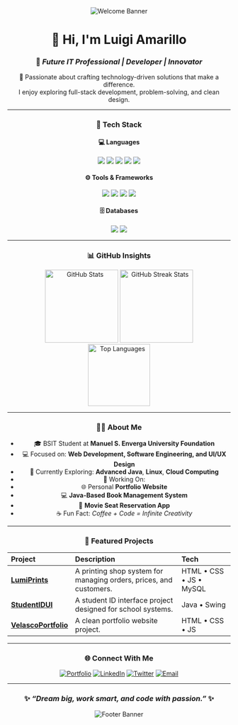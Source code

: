 <!-- ========================================= -->
<!-- ✨ Luigi Amarillo | Advanced GitHub README -->
<!-- ========================================= -->

<div align="center">

<img src="https://img.shields.io/badge/Welcome%20to%20Luigi%20Amarillo's%20Repo-%F0%9F%91%8B-%237952B3?style=for-the-badge&logo=github" alt="Welcome Banner"/>

# 👋 Hi, I'm **Luigi Amarillo**  
### 🚀 *Future IT Professional | Developer | Innovator*

🌟 Passionate about crafting technology-driven solutions that make a difference.  
I enjoy exploring full-stack development, problem-solving, and clean design.

---

### 🧠 **Tech Stack**

#### 💻 Languages
<div>
  <img src="https://img.shields.io/badge/HTML5-%23E34F26.svg?style=for-the-badge&logo=html5&logoColor=white"/>
  <img src="https://img.shields.io/badge/CSS3-%231572B6.svg?style=for-the-badge&logo=css3&logoColor=white"/>
  <img src="https://img.shields.io/badge/JavaScript-%23F7DF1E.svg?style=for-the-badge&logo=javascript&logoColor=black"/>
  <img src="https://img.shields.io/badge/Python-%233776AB.svg?style=for-the-badge&logo=python&logoColor=white"/>
  <img src="https://img.shields.io/badge/Java-%23007396.svg?style=for-the-badge&logo=openjdk&logoColor=white"/>
</div>

#### ⚙️ Tools & Frameworks
<div>
  <img src="https://img.shields.io/badge/React-%2361DAFB.svg?style=for-the-badge&logo=react&logoColor=black"/>
  <img src="https://img.shields.io/badge/Node.js-%23339933.svg?style=for-the-badge&logo=node.js&logoColor=white"/>
  <img src="https://img.shields.io/badge/Git-%23F05033.svg?style=for-the-badge&logo=git&logoColor=white"/>
  <img src="https://img.shields.io/badge/Docker-%232496ED.svg?style=for-the-badge&logo=docker&logoColor=white"/>
</div>

#### 🗄️ Databases
<div>
  <img src="https://img.shields.io/badge/MySQL-%234479A1.svg?style=for-the-badge&logo=mysql&logoColor=white"/>
  <img src="https://img.shields.io/badge/MongoDB-%2347A248.svg?style=for-the-badge&logo=mongodb&logoColor=white"/>
</div>

---

### 📊 **GitHub Insights**

<div align="center">
  <img src="https://github-readme-stats.vercel.app/api?username=Norahc07&show_icons=true&theme=tokyonight&hide_border=true&include_all_commits=true&count_private=true" height="165" alt="GitHub Stats"/>
  <img src="https://github-readme-streak-stats.herokuapp.com?user=Norahc07&theme=tokyonight&hide_border=true" height="165" alt="GitHub Streak Stats"/>
  <br>
  <img src="https://github-readme-stats.vercel.app/api/top-langs/?username=Norahc07&layout=compact&theme=tokyonight&hide_border=true" height="140" alt="Top Languages"/>
</div>

---

### 🧑‍💻 **About Me**
- 🎓 BSIT Student at **Manuel S. Enverga University Foundation**  
- 💻 Focused on: **Web Development, Software Engineering, and UI/UX Design**  
- 🌱 Currently Exploring: **Advanced Java**, **Linux**, **Cloud Computing**  
- 🔭 Working On:
- 🌐 Personal **Portfolio Website**
- 💻 **Java-Based Book Management System**
- 🎥 **Movie Seat Reservation App**
- ☕ Fun Fact: *Coffee + Code = Infinite Creativity*

---

### 💼 **Featured Projects**

| Project | Description | Tech |
|:--------|:-------------|:-----|
| [**LumiPrints**](https://github.com/Norahc07/LumiPrints) | A printing shop system for managing orders, prices, and customers. | HTML • CSS • JS • MySQL |
| [**StudentIDUI**](https://github.com/Norahc07/StudentIDUI) | A student ID interface project designed for school systems. | Java • Swing |
| [**VelascoPortfolio**](https://github.com/Norahc07/VelascoPortfolio) | A clean portfolio website project. | HTML • CSS • JS |

---

### 🌐 **Connect With Me**

<div align="center">
  <a href="#"><img src="https://img.shields.io/badge/Portfolio-%230077B5.svg?style=for-the-badge&logo=google-chrome&logoColor=white" alt="Portfolio"/></a>
  <a href="#"><img src="https://img.shields.io/badge/LinkedIn-%230077B5.svg?style=for-the-badge&logo=linkedin&logoColor=white" alt="LinkedIn"/></a>
  <a href="#"><img src="https://img.shields.io/badge/Twitter-%231DA1F2.svg?style=for-the-badge&logo=twitter&logoColor=white" alt="Twitter"/></a>
  <a href="mailto:youremail@example.com"><img src="https://img.shields.io/badge/Email-%23EA4335.svg?style=for-the-badge&logo=gmail&logoColor=white" alt="Email"/></a>
</div>

---

### ✨ *“Dream big, work smart, and code with passion.”* ✨

![Footer Banner](https://capsule-render.vercel.app/api?type=waving&color=7952B3&height=120&section=footer&text=Thanks%20for%20visiting!%20💜&fontSize=20&fontColor=ffffff)

</div>
